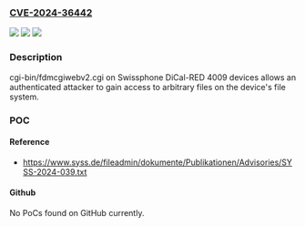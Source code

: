 ### [CVE-2024-36442](https://cve.mitre.org/cgi-bin/cvename.cgi?name=CVE-2024-36442)
![](https://img.shields.io/static/v1?label=Product&message=n%2Fa&color=blue)
![](https://img.shields.io/static/v1?label=Version&message=n%2Fa&color=blue)
![](https://img.shields.io/static/v1?label=Vulnerability&message=n%2Fa&color=brighgreen)

### Description

cgi-bin/fdmcgiwebv2.cgi on Swissphone DiCal-RED 4009 devices allows an authenticated attacker to gain access to arbitrary files on the device's file system.

### POC

#### Reference
- https://www.syss.de/fileadmin/dokumente/Publikationen/Advisories/SYSS-2024-039.txt

#### Github
No PoCs found on GitHub currently.

